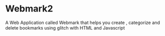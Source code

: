 # Webmark2
A Web Application called Webmark that helps you create , categorize and delete bookmarks using glitch with HTML and Javascript
